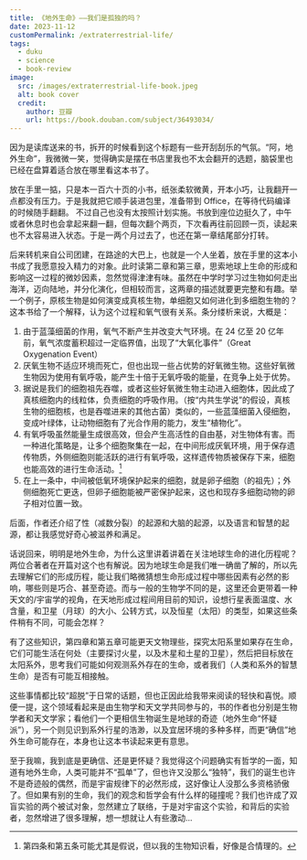 ```yaml
---
title: 《地外生命》——我们是孤独的吗？
date: 2023-11-12
customPermalink: /extraterrestrial-life/
tags:
  - duku
  - science
  - book-review
image:
  src: /images/extraterrestrial-life-book.jpeg
  alt: book cover
  credit:
    author: 豆瓣
    url: https://book.douban.com/subject/36493034/
---
```

因为是读库送来的书，拆开的时候看到这个标题有一些开刮刮乐的气氛。“阿，地外生命”，我微微一笑，觉得确实是摆在书店里我也不太会翻开的选题，脑袋里也已经在盘算着适合放在哪里看这本书了。

放在手里一掂，只是本一百六十页的小书，纸张柔软微黄，开本小巧，让我翻开一点都没有压力。于是我就把它顺手装进包里，准备带到 Office，在等待代码编译的时候随手翻翻。
不过自己也没有太按照计划实施。书放到座位边挺久了，中午或者休息时也会拿起来翻一翻，但每次翻个两页，下次看再往前回顾一页，读起来也不太容易进入状态。于是一两个月过去了，也还在第一章结尾部分打转。

后来转机来自公司团建，在路途的大巴上，也就是一个人坐着，放在手里的这本小书成了我愿意投入精力的对象。此时读第二章和第三章，思索地球上生命的形成和影响这一过程的微妙因素，忽然觉得津津有味。虽然在中学时学习过生物如何走出海洋，迈向陆地，并分化演化，但相较而言，这两章的描述就要更完整和有趣。举一个例子，原核生物是如何演变成真核生物，单细胞又如何进化到多细胞生物的？这本书给了一个解释，认为这个过程和氧气很有关系。条分缕析来说，大概是：
1. 由于蓝藻细菌的作用，氧气不断产生并改变大气环境。在 24 亿至 20 亿年前，氧气浓度蓄积超过一定临界值，出现了“大氧化事件”（Great Oxygenation Event）
2. 厌氧生物不适应环境而死亡，但也出现一些占优势的好氧微生物。这些好氧微生物因为使用有氧呼吸，能产生十倍于无氧呼吸的能量，在竞争上处于优势。
3. 据说是我们的细胞祖先吞噬，或者这些好氧微生物主动进入细胞体，因此成了真核细胞内的线粒体，负责细胞的呼吸作用。（按“内共生学说”的假设，真核生物的细胞核，也是吞噬进来的其他古菌）类似的，一些蓝藻细菌入侵细胞，变成叶绿体，让动物细胞有了光合作用的能力，发生“植物化”。
4. 有氧呼吸虽然能量生成很高效，但会产生高活性的自由基，对生物体有害。而一种进化策略是，让多个细胞聚集在一起，在中间形成厌氧环境，用于保存遗传物质，外侧细胞则能活跃的进行有氧呼吸，这样遗传物质被保存下来，细胞也能高效的进行生命活动。[^1]
5. 在上一条中，中间被低氧环境保护起来的细胞，就是卵子细胞（的祖先）；外侧细胞死亡更迭，但卵子细胞能被严密保护起来，这也和现存多细胞动物的卵子相对位置一致。

后面，作者还介绍了性（减数分裂）的起源和大脑的起源，以及语言和智慧的起源，都让我感觉好奇心被滋养和满足。

话说回来，明明是地外生命，为什么这里讲着讲着在关注地球生命的进化历程呢？两位合著者在开篇对这个也有解说。因为地球生命是我们唯一确凿了解的，所以先去理解它们的形成历程，能让我们略微猜想生命形成过程中哪些因素有必然的影响，哪些则是巧合、甚至奇迹。而与一般的生物学不同的是，这里还会更带着一种天文的/宇宙学的视角，在天地形成过程间用目前的知识，设想行星表面温度、水含量，和卫星（月球）的大小、公转方式，以及恒星（太阳）的类型，如果这些条件稍有不同，可能会怎样？

有了这些知识，第四章和第五章可能更天文物理些，探究太阳系里如果存在生命，它们可能生活在何处（主要探讨火星，以及木星和土星的卫星），然后把目标放在太阳系外，思考我们可能如何观测系外存在的生命，或者我们（人类和系外的智慧生命）是否有可能互相接触。

这些事情都比较“超脱”于日常的话题，但也正因此给我带来阅读的轻快和喜悦。顺便一提，这个领域看起来是由生物学和天文学共同参与的，书的作者也分别是生物学者和天文学家；看他们一个更相信生物诞生是地球的奇迹（地外生命“怀疑派”），另一个则见识到系外行星的浩渺，以及宜居环境的多种多样，而更“确信”地外生命可能存在，本身也让这本书读起来更有意思。

至于我嘛，我到底是更确信、还是更怀疑？我觉得这个问题确实有哲学的一面，知道有地外生命，人类可能并不“孤单”了，但也许又没那么“独特”，我们的诞生也许不是奇迹般的偶然，而是宇宙规律下的必然形成，这好像让人没那么多资格骄傲了。但如果有别的生命，我们的观念和哲学会有什么样的碰撞呢？我们也许成了双盲实验的两个被试对象，忽然建立了联络，于是对宇宙这个实验，和背后的实验者，忽然增进了很多理解，想一想就让人有些激动...

[^1]: 第四条和第五条可能尤其是假说，但以我的生物知识看，好像是合情理的。
